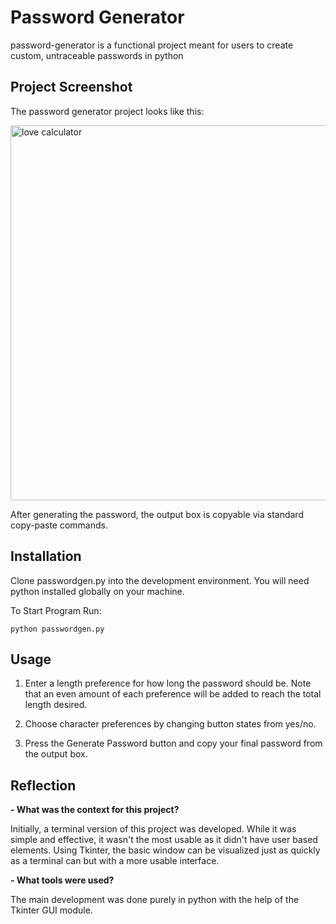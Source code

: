  # Password Generator

password-generator is a functional project meant for users to create custom, untraceable passwords in python

## Project Screenshot

The password generator project looks like this:

<img src="https://github.com/danctila/password-generator/assets/134968796/92173945-d91e-4d28-a753-7b22ef937de7" alt="love calculator" width="600"/>

After generating the password, the output box is copyable via standard copy-paste commands.

## Installation

Clone passwordgen.py into the development environment. You will need python installed globally on your machine.

To Start Program Run:

``
python passwordgen.py
``

## Usage
1. Enter a length preference for how long the password should be. Note that an even amount of each preference will be added to reach the total length desired.

2. Choose character preferences by changing button states from yes/no.

3. Press the Generate Password button and copy your final password from the output box.

## Reflection

**- What was the context for this project?**

Initially, a terminal version of this project was developed. While it was simple and effective, it wasn't the most usable as it didn't have user based elements. Using Tkinter, the basic window can be visualized just as quickly as a terminal can but with a more usable interface.


**- What tools were used?**

The main development was done purely in python with the help of the Tkinter GUI module. 



